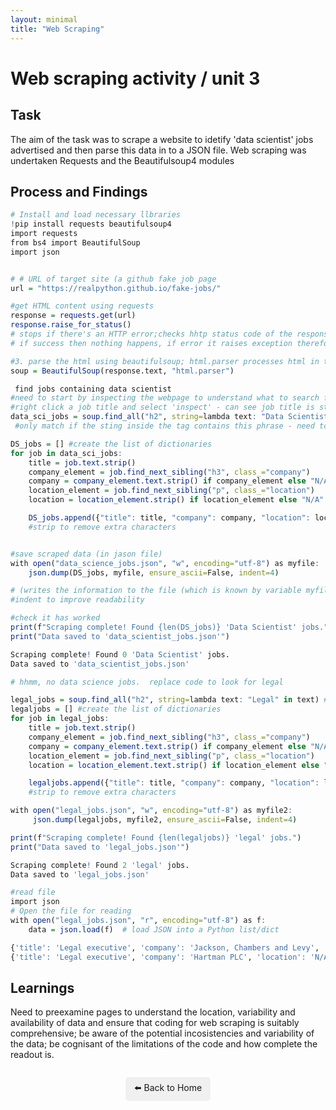 ```yaml
---
layout: minimal
title: "Web Scraping"
---
```


# Web scraping activity / unit 3

## Task

The aim of the task was to scrape a website to idetify 'data scientist' jobs advertised and then parse this data in to a JSON file.  Web scraping was undertaken Requests and the Beautifulsoup4 modules

## Process and Findings

```r
# Install and load necessary llbraries
!pip install requests beautifulsoup4
import requests
from bs4 import BeautifulSoup
import json


# # URL of target site (a github fake job page
url = "https://realpython.github.io/fake-jobs/"

#get HTML content using requests
response = requests.get(url)
response.raise_for_status()  
# stops if there's an HTTP error;checks hhtp status code of the response; 
# if success then nothing happens, if error it raises exception therefore stops program (failed requests get flagged)

#3. parse the html using beautifulsoup; html.parser processes html in to structured format
soup = BeautifulSoup(response.text, "html.parser")

 find jobs containing data scientist
#need to start by inspecting the webpage to understand what to search for
#right click a job title and select 'inspect' - can see job title is stored under h2
data_sci_jobs = soup.find_all("h2", string=lambda text: "Data Scientist" in text)
 #only match if the sting inside the tag contains this phrase - need to be aware of variations in potential matches to ensure all is captured.

DS_jobs = [] #create the list of dictionaries
for job in data_sci_jobs:
    title = job.text.strip()
    company_element = job.find_next_sibling("h3", class_="company")
    company = company_element.text.strip() if company_element else "N/A"
    location_element = job.find_next_sibling("p", class_="location")
    location = location_element.strip() if location_element else "N/A"

    DS_jobs.append({"title": title, "company": company, "location": location})
    #strip to remove extra characters


#save scraped data (in jason file)
with open("data_science_jobs.json", "w", encoding="utf-8") as myfile:
    json.dump(DS_jobs, myfile, ensure_ascii=False, indent=4)

# (writes the information to the file (which is known by variable myfile, ensure_ascii=False makes sure any special characters etc are kept
#indent to improve readability

#check it has worked
print(f"Scraping complete! Found {len(DS_jobs)} 'Data Scientist' jobs.")
print("Data saved to 'data_scientist_jobs.json'")

Scraping complete! Found 0 'Data Scientist' jobs.
Data saved to 'data_scientist_jobs.json'

# hhmm, no data science jobs.  replace code to look for legal 

legal_jobs = soup.find_all("h2", string=lambda text: "Legal" in text) #only match if the sting inside the tag contains this phrase
legaljobs = [] #create the list of dictionaries
for job in legal_jobs:
    title = job.text.strip()
    company_element = job.find_next_sibling("h3", class_="company")
    company = company_element.text.strip() if company_element else "N/A"
    location_element = job.find_next_sibling("p", class_="location")
    location = location_element.text.strip() if location_element else "N/A"

    legaljobs.append({"title": title, "company": company, "location": location})
    #strip to remove extra characters

with open("legal_jobs.json", "w", encoding="utf-8") as myfile2:
     json.dump(legaljobs, myfile2, ensure_ascii=False, indent=4)   

print(f"Scraping complete! Found {len(legaljobs)} 'legal' jobs.")
print("Data saved to 'legal_jobs.json'")

Scraping complete! Found 2 'legal' jobs.
Data saved to 'legal_jobs.json'

#read file
import json
# Open the file for reading
with open("legal_jobs.json", "r", encoding="utf-8") as f:
    data = json.load(f)  # load JSON into a Python list/dict

{'title': 'Legal executive', 'company': 'Jackson, Chambers and Levy', 'location': 'N/A'}
{'title': 'Legal executive', 'company': 'Hartman PLC', 'location': 'N/A'}

```
## Learnings

Need to preexamine pages to understand the location, variability and availability of data and ensure that coding for web scraping is suitably comprehensive; be aware of the potential incosistencies and variability of the data; be cognisant of the limitations of the code and how complete the readout is.  


<p style="text-align: center; margin-top: 2em;">
  <a href="../index.html" style="text-decoration: none; background: #f0f0f0; padding: 0.5em 1em; border-radius: 5px; display: inline-block;">
    ⬅️ Back to Home
  </a>
</p>
